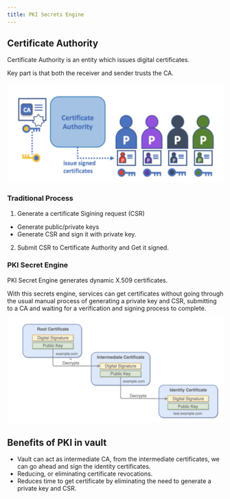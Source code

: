 ```yaml
---
title: PKI Secrets Engine
---
```


## Certificate Authority

Certificate Authority is an entity which issues digital certificates.  

Key part is that both the receiver and sender trusts the CA.  

![ca](./ca.png)

### Traditional Process

1. Generate a certificate Sigining request (CSR)  
- Generate public/private keys
- Generate CSR and sign it with private key.  

2. Submit CSR to Certificate Authority and Get it signed.  

### PKI Secret Engine

PKI Secret Engine generates dynamic X.509 certificates.  

With this secrets engine, services can get certificates without going through the usual manual process of generating a private key and CSR, submitting to a CA and waiting for a verification and signing process to complete.   

![pki](./pki.png)

## Benefits of PKI in vault

* Vault can act as intermediate CA, from the intermediate certificates, we can go ahead and sign the identity certificates.   
* Reducing, or eliminating certificate revocations.  
* Reduces time to get certificate by eliminating the need to generate a private key and CSR.  



